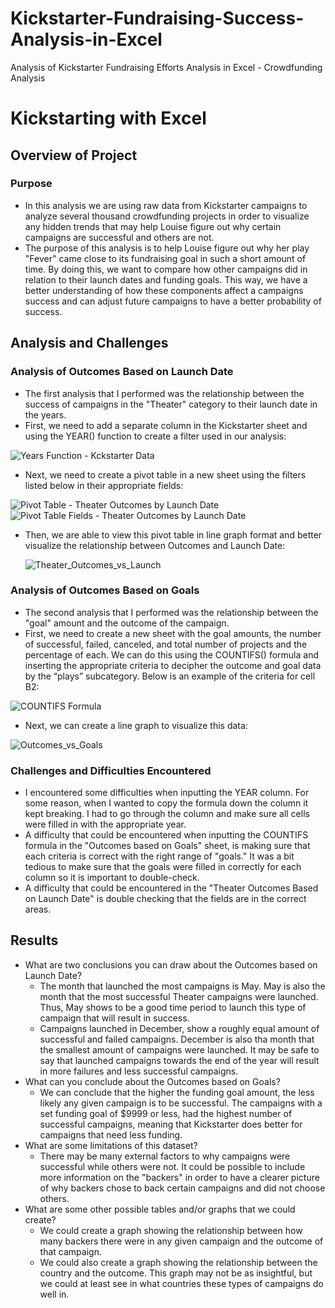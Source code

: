 # Kickstarter-Fundraising-Success-Analysis-in-Excel
Analysis of Kickstarter Fundraising Efforts  Analysis in Excel - Crowdfunding Analysis
# Kickstarting with Excel

## Overview of Project

### Purpose
  * In this analysis we are using raw data from Kickstarter campaigns to analyze several thousand crowdfunding projects in order to visualize any hidden trends that may help Louise figure out why certain campaigns are successful and others are not. 
  * The purpose of this analysis is to help Louise figure out why her play "Fever" came close to its fundraising goal in such a short amount of time. By doing this, we want to compare how other campaigns did in relation to their launch dates and funding goals. This way, we have a better understanding of how these components affect a campaigns success and can adjust future campaigns to have a better probability of success.
## Analysis and Challenges

### Analysis of Outcomes Based on Launch Date
  * The first analysis that I performed was the relationship between the success of campaigns in the "Theater" category to their launch date in the years.
  * First, we need to add a separate column in the Kickstarter sheet and using the YEAR() function to create a filter used in our analysis: 
  
  ![Years Function - Kckstarter Data](https://user-images.githubusercontent.com/94571150/142948005-0ca3e1d1-5031-472b-84a2-1074c8e97754.png)

  * Next, we need to create a pivot table in a new sheet using the filters listed below in their appropriate fields: 
 
  ![Pivot Table - Theater Outcomes by Launch Date](https://user-images.githubusercontent.com/94571150/142947874-fb26f4c6-cd79-4926-8d34-45a774d74a6c.png)
  ![Pivot Table Fields - Theater Outcomes by Launch Date](https://user-images.githubusercontent.com/94571150/142947922-36386c33-6824-4577-a92b-edc74f3441cf.png)

  * Then, we are able to view this pivot table in line graph format and better visualize the relationship between Outcomes and Launch Date: 

    ![Theater_Outcomes_vs_Launch](https://user-images.githubusercontent.com/94571150/142946701-ffa18dc2-e957-4cad-8d20-b2c0bebacd6b.png)
    
### Analysis of Outcomes Based on Goals
  * The second analysis that I performed was the relationship between the "goal" amount and the outcome of the campaign.
  * First, we need to create a new sheet with the goal amounts, the number of successful, failed, canceled, and total number of projects and the percentage of each. We can do this using the COUNTIFS() formula and inserting the appropriate criteria to decipher the outcome and goal data by the “plays” subcategory. Below is an example of the criteria for cell B2:
  
![COUNTIFS Formula](https://user-images.githubusercontent.com/94571150/142948602-b5ddeda1-8d72-41de-9812-d33e116f90b8.png)

  * Next, we can create a line graph to visualize this data:

![Outcomes_vs_Goals](https://user-images.githubusercontent.com/94571150/142946754-de8e9471-c75d-464d-ac1b-f1a2a210cc36.png)

### Challenges and Difficulties Encountered
  * I encountered some difficulties when inputting the YEAR column. For some reason, when I wanted to copy the formula down the column it kept breaking. I had to go through the column and make sure all cells were filled in with the appropriate year. 
  * A difficulty that could be encountered when inputting the COUNTIFS formula in the "Outcomes based on Goals" sheet, is making sure that each criteria is correct with the right range of "goals." It was a bit tedious to make sure that the goals were filled in correctly for each column so it is important to double-check. 
  * A difficulty that could be encountered in the "Theater Outcomes Based on Launch Date" is double checking that the fields are in the correct areas.

## Results

- What are two conclusions you can draw about the Outcomes based on Launch Date?
    * The month that launched the most campaigns is May. May is also the month that the most successful Theater campaigns were launched. Thus, May shows to be a good time period to launch this type of campaign that will result in success. 
    * Campaigns launched in December, show a roughly equal amount of successful and failed campaigns. December is also tha month that the smallest amount of campaigns were launched. It may be safe to say that launched campaigns towards the end of the year will result in more failures and less successful campaigns.  
- What can you conclude about the Outcomes based on Goals?
    * We can conclude that the higher the funding goal amount, the less likely any given campaign is to be successful. The campaigns with a set funding goal of $9999 or less, had the highest number of successful campaigns, meaning that Kickstarter does better for campaigns that need less funding. 
- What are some limitations of this dataset?
    * There may be many external factors to why campaigns were successful while others were not. It could be possible to include more information on the "backers" in order to have a clearer picture of why backers chose to back certain campaigns and did not choose others.
- What are some other possible tables and/or graphs that we could create?
    * We could create a graph showing the relationship between how many backers there were in any given campaign and the outcome of that campaign. 
    * We could also create a graph showing the relationship between the country and the outcome. This graph may not be as insightful, but we could at least see in what countries these types of campaigns do well in. 
